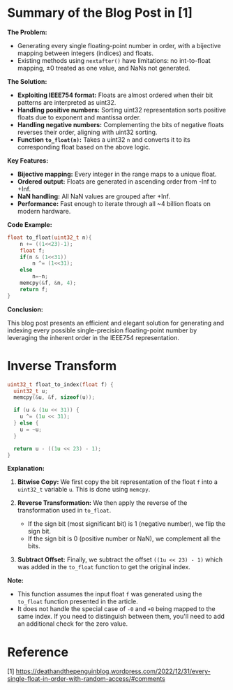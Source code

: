
# Summary of the Blog Post in [1]

**The Problem:**

* Generating every single floating-point number in order, with a bijective mapping between integers (indices) and floats.
* Existing methods using `nextafter()` have limitations: no int-to-float mapping, ±0 treated as one value, and NaNs not generated.

**The Solution:**

* **Exploiting IEEE754 format:** Floats are almost ordered when their bit patterns are interpreted as uint32.
* **Handling positive numbers:** Sorting uint32 representation sorts positive floats due to exponent and mantissa order.
* **Handling negative numbers:** Complementing the bits of negative floats reverses their order, aligning with uint32 sorting.
* **Function `to_float(n)`:** Takes a uint32 `n` and converts it to its corresponding float based on the above logic.

**Key Features:**

* **Bijective mapping:** Every integer in the range maps to a unique float.
* **Ordered output:** Floats are generated in ascending order from -Inf to +Inf.
* **NaN handling:** All NaN values are grouped after +Inf.
* **Performance:** Fast enough to iterate through all ~4 billion floats on modern hardware.

**Code Example:**

```c++
float to_float(uint32_t n){
    n += ((1<<23)-1);
    float f;
    if(n & (1<<31))
        n ^= (1<<31);
    else
        n=~n;
    memcpy(&f, &n, 4);
    return f;   
}
```

**Conclusion:**

This blog post presents an efficient and elegant solution for generating and indexing every possible single-precision floating-point number by leveraging the inherent order in the IEEE754 representation.


# Inverse Transform


```c++
uint32_t float_to_index(float f) {
  uint32_t u;
  memcpy(&u, &f, sizeof(u));

  if (u & (1u << 31)) {
    u ^= (1u << 31); 
  } else {
    u = ~u;
  }

  return u - ((1u << 23) - 1);
}
```

**Explanation:**

1. **Bitwise Copy:** We first copy the bit representation of the float `f` into a `uint32_t` variable `u`. This is done using `memcpy`.

2. **Reverse Transformation:** We then apply the reverse of the transformation used in `to_float`.
   * If the sign bit (most significant bit) is 1 (negative number), we flip the sign bit.
   * If the sign bit is 0 (positive number or NaN), we complement all the bits.

3. **Subtract Offset:** Finally, we subtract the offset `((1u << 23) - 1)` which was added in the `to_float` function to get the original index.

**Note:**

* This function assumes the input float `f` was generated using the `to_float` function presented in the article.
*  It does not handle the special case of `-0` and `+0` being mapped to the same index. If you need to distinguish between them, you'll need to add an additional check for the zero value. 



# Reference

[1] https://deathandthepenguinblog.wordpress.com/2022/12/31/every-single-float-in-order-with-random-access/#comments

